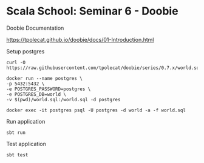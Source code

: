 # Scala School: Seminar 6 - Doobie

Doobie Documentation

https://tpolecat.github.io/doobie/docs/01-Introduction.html

Setup postgres

```
curl -O https://raw.githubusercontent.com/tpolecat/doobie/series/0.7.x/world.sql

docker run --name postgres \
-p 5432:5432 \
-e POSTGRES_PASSWORD=postgres \
-e POSTGRES_DB=world \
-v $(pwd)/world.sql:/world.sql -d postgres

docker exec -it postgres psql -U postgres -d world -a -f world.sql
```

Run application

```sbt run```

Test application

```sbt test```
